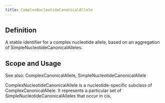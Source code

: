 ```yaml
---
title: ComplexNucleotideCanonicalAllele
---
```


Definition
----------

A stable identifier for a complex nucleotide allele, based on an aggregation of SimpleNucleotideCanonicalAlleles.

Scope and Usage
---------------

See also: ComplexCanonicalAllele, SimpleNucleotideCanonicalAllele

ComplexNucleotideCanonicalAllele is a nucleotide-specific subclass of ComplexCanonicalAllele.  It represents a particular set of SimpleNucleotideCanonicalAlleles that occur in cis.


